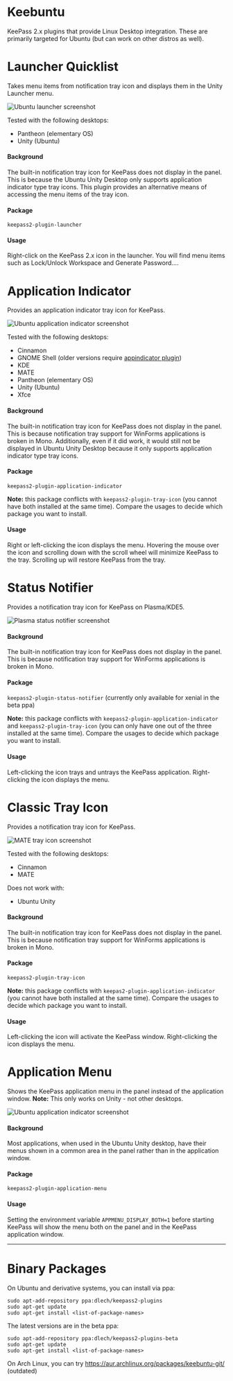 Keebuntu
========

KeePass 2.x plugins that provide Linux Desktop integration. These are
primarily targeted for Ubuntu (but can work on other distros as well).


Launcher Quicklist
==================

Takes menu items from notification tray icon and displays them in the Unity
Launcher menu.

![Ubuntu launcher screenshot](doc/images/ubuntu-launcher-screenshot.png)

Tested with the following desktops:

* Pantheon (elementary OS)
* Unity (Ubuntu)

#### Background

The built-in notification tray icon for KeePass does not display in the panel.
This is because the Ubuntu Unity Desktop only supports application indicator
type tray icons. This plugin provides an alternative means of accessing the
menu items of the tray icon.

#### Package

`keepass2-plugin-launcher`

#### Usage

Right-click on the KeePass 2.x icon in the launcher. You will find menu items
such as Lock/Unlock Workspace and Generate Password….



Application Indicator
=====================

Provides an application indicator tray icon for KeePass.

![Ubuntu application indicator screenshot](doc/images/ubuntu-app-indicator-screenshot.png)

Tested with the following desktops:

* Cinnamon
* GNOME Shell (older versions require [appindicator plugin])
* KDE
* MATE
* Pantheon (elementary OS)
* Unity (Ubuntu)
* Xfce

[appindicator plugin]: https://extensions.gnome.org/extension/615/appindicator-support/

#### Background

The built-in notification tray icon for KeePass does not display in the panel.
This is because notification tray support for WinForms applications is broken
in Mono. Additionally, even if it did work, it would still not be displayed in
Ubuntu Unity Desktop because it only supports application indicator type tray
icons.

#### Package

`keepass2-plugin-application-indicator`

**Note:** this package conflicts with `keepass2-plugin-tray-icon` (you cannot
have both installed at the same time). Compare the usages to decide which
package you want to install.

#### Usage

Right or left-clicking the icon displays the menu. Hovering the mouse over the
icon and scrolling down with the scroll wheel will minimize KeePass to the
tray. Scrolling up will restore KeePass from the tray.


Status Notifier
===============

Provides a notification tray icon for KeePass on Plasma/KDE5.

![Plasma status notifier screenshot](doc/images/plasma-status-notifier-screenshot.png)

#### Background

The built-in notification tray icon for KeePass does not display in the panel.
This is because notification tray support for WinForms applications is broken
in Mono.

#### Package

`keepass2-plugin-status-notifier` (currently only available for xenial in the beta ppa)

**Note:** this package conflicts with `keepass2-plugin-application-indicator`
and `keepass2-plugin-tray-icon` (you can only have one out of the three
installed at the same time). Compare the usages to decide which package you
want to install.

#### Usage

Left-clicking the icon trays and untrays the KeePass application. Right-clicking
the icon displays the menu.

Classic Tray Icon
=================

Provides a notification tray icon for KeePass.

![MATE tray icon screenshot](doc/images/mate-tray-icon-screenshot.png)

Tested with the following desktops:

* Cinnamon
* MATE

Does not work with:

* Ubuntu Unity

#### Background

The built-in notification tray icon for KeePass does not display in the panel.
This is because notification tray support for WinForms applications is broken
in Mono.

#### Package

`keepass2-plugin-tray-icon`

**Note:** this package conflicts with `keepas2-plugin-application-indicator`
(you cannot have both installed at the same time). Compare the usages to decide
which package you want to install.

#### Usage

Left-clicking the icon will activate the KeePass window. Right-clicking the
icon displays the menu.


Application Menu
================

Shows the KeePass application menu in the panel instead of the application
window. **Note:** This only works on Unity - not other desktops.

![Ubuntu application indicator screenshot](doc/images/ubuntu-app-menu-screenshot.png)

#### Background

Most applications, when used in the Ubuntu Unity desktop, have their menus
shown in a common area in the panel rather than in the application window.

#### Package

`keepass2-plugin-application-menu`

#### Usage

Setting the environment variable `APPMENU_DISPLAY_BOTH=1` before starting
KeePass will show the menu both on the panel and in the KeePass application
window.


-----


Binary Packages
===============

On Ubuntu and derivative systems, you can install via ppa:

```
sudo apt-add-repository ppa:dlech/keepass2-plugins
sudo apt-get update
sudo apt-get install <list-of-package-names>
```

The latest versions are in the beta ppa:
```
sudo apt-add-repository ppa:dlech/keepass2-plugins-beta
sudo apt-get update
sudo apt-get install <list-of-package-names>
```

On Arch Linux, you can try https://aur.archlinux.org/packages/keebuntu-git/ (outdated)
